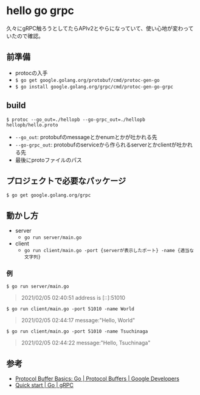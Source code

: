 # hello go grpc

久々にgRPC触ろうとしてたらAPIv2とやらになっていて、使い心地が変わっていたので確認。

## 前準備

* protocの入手
* `$ go get google.golang.org/protobuf/cmd/protoc-gen-go`
* `$ go install google.golang.org/grpc/cmd/protoc-gen-go-grpc`

## build

`$ protoc --go_out=./hellopb --go-grpc_out=./hellopb hellopb/hello.proto`

* `--go_out`: protobufのmessageとかenumとかが吐かれる先
* `--go-grpc_out`: protobufのserviceから作られるserverとかclientが吐かれる先
* 最後にprotoファイルのパス

## プロジェクトで必要なパッケージ

`$ go get google.golang.org/grpc`

## 動かし方

* server
    * `go run server/main.go`
* client
    * `go run client/main.go -port {serverが表示したポート} -name {適当な文字列}`

### 例

`$ go run server/main.go`
> 2021/02/05 02:40:51 address is [::]:51010

`$ go run client/main.go -port 51010 -name World`
> 2021/02/05 02:44:17 message:"Hello, World"

`$ go run client/main.go -port 51010 -name Tsuchinaga`
> 2021/02/05 02:44:22 message:"Hello, Tsuchinaga"

## 参考

* [Protocol Buffer Basics: Go | Protocol Buffers | Google Developers](https://developers.google.com/protocol-buffers/docs/gotutorial)
* [Quick start | Go | gRPC](https://grpc.io/docs/languages/go/quickstart/)
